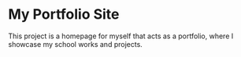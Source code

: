 # My Portfolio Site

This project is a homepage for myself that acts as a portfolio, where I showcase my school works and projects.